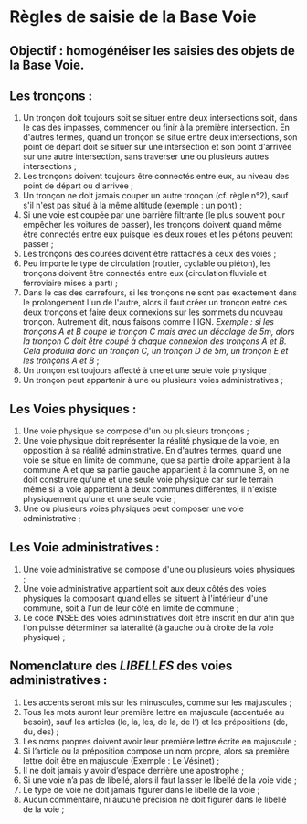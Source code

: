 # Règles de saisie de la Base Voie

## Objectif : homogénéiser les saisies des objets de la Base Voie.

## Les tronçons :
1. Un tronçon doit toujours soit se situer entre deux intersections soit, dans le cas des impasses, commencer ou finir à la première intersection. En d'autres termes, quand un tronçon se situe entre deux intersections, son point de départ doit se situer sur une intersection et son point d'arrivée sur une autre intersection, sans traverser une ou plusieurs autres intersections ;
2. Les tronçons doivent toujours être connectés entre eux, au niveau des point de départ ou d'arrivée ;
3. Un tronçon ne doit jamais couper un autre tronçon (cf. règle n°2), sauf s'il n'est pas situé à la même altitude (exemple : un pont) ;
4. Si une voie est coupée par une barrière filtrante (le plus souvent pour empêcher les voitures de passer), les tronçons doivent quand même être connectés entre eux puisque les deux roues et les piétons peuvent passer ;
5. Les tronçons des courées doivent être rattachés à ceux des voies ;
6. Peu importe le type de circulation (routier, cyclable ou piéton), les tronçons doivent être connectés entre eux (circulation fluviale et ferroviaire mises à part) ;
7. Dans le cas des carrefours, si les tronçons ne sont pas exactement dans le prolongement l'un de l'autre, alors il faut créer un tronçon entre ces deux tronçons et faire deux connexions sur les sommets du nouveau tronçon. Autrement dit, nous faisons comme l'IGN.
*Exemple : si les tronçons A et B coupe le tronçon C mais avec un décalage de 5m, alors la tronçon C doit être coupé à chaque connexion des tronçons A et B. Cela produira donc un tronçon C, un tronçon D de 5m, un tronçon E et les tronçons A et B* ; 
8. Un tronçon est toujours affecté à une et une seule voie physique ;
9. Un tronçon peut appartenir à une ou plusieurs voies administratives ;

## Les Voies physiques :
1. Une voie physique se compose d'un ou plusieurs tronçons ;
2. Une voie physique doit représenter la réalité physique de la voie, en opposition à sa réalité administrative. En d'autres termes, quand une voie se situe en limite de commune, que sa partie droite appartient à la commune A et que sa partie gauche appartient à la commune B, on ne doit construire qu'une et une seule voie physique car sur le terrain même si la voie appartient à deux communes différentes, il n'existe physiquement qu'une et une seule voie ;
3. Une ou plusieurs voies physiques peut composer une voie administrative ;

## Les Voie administratives :
1. Une voie administrative se compose d'une ou plusieurs voies physiques ;
2. Une voie administrative appartient soit aux deux côtés des voies physiques la composant quand elles se situent à l'intérieur d'une commune, soit à l'un de leur côté en limite de commune ;
3. Le code INSEE des voies administratives doit être inscrit en dur afin que l'on puisse déterminer sa latéralité (à gauche ou à droite de la voie physique) ;

## Nomenclature des *LIBELLES* des voies administratives :
1. Les accents seront mis sur les minuscules, comme sur les majuscules ;
2. Tous les mots auront leur première lettre en majuscule (accentuée au besoin), sauf les articles (le, la, les, de la, de l’) et les prépositions (de, du, des) ;
3. Les noms propres doivent avoir leur première lettre écrite en majuscule ;
4. Si l’article ou la préposition compose un nom propre, alors sa première lettre doit être en majuscule (Exemple : Le Vésinet) ; 
5. Il ne doit jamais y avoir d’espace derrière une apostrophe ;
6. Si une voie n’a pas de libellé, alors il faut laisser le libellé de la voie vide ;
7. Le type de voie ne doit jamais figurer dans le libellé de la voie ;
8. Aucun commentaire, ni aucune précision ne doit figurer dans le libellé de la voie ;
